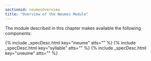 ```yaml
---
sectionid: neumesOverview
title: "Overview of the Neumes Module"
---
```





The module described in this chapter makes available the following components:



{% include _specDesc.html key="ineume" atts="" %}
{% include _specDesc.html key="syllable" atts="" %}
{% include _specDesc.html key="uneume" atts="" %}






